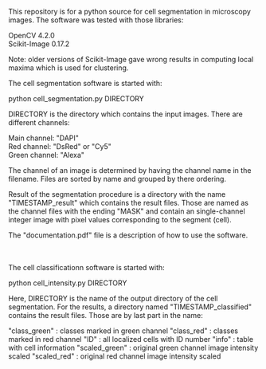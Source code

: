 This repository is for a python source for cell segmentation in microscopy images. The software was tested with those libraries:


OpenCV 4.2.0<br>
Scikit-Image 0.17.2<br>

Note: older versions of Scikit-Image gave wrong results in computing local maxima which is used for clustering.


The cell segmentation software is started with:

python cell_segmentation.py DIRECTORY

DIRECTORY is the directory which contains the input images. There are different channels:

Main channel: "DAPI"<br> 
Red channel: "DsRed" or "Cy5"<br>
Green channel: "Alexa"<br>

The channel of an image is determined by having the channel name in the filename. Files are sorted by name and grouped by there ordering.


Result of the segmentation procedure is a directory with the name "TIMESTAMP_result" which contains the result files. Those are named as the channel files with the ending "MASK" and contain an single-channel integer image with pixel values corresponding to the segment (cell).

The "documentation.pdf" file is a description of how to use the software.

<br><br>
The cell classificationn software is started with:

python cell_intensity.py DIRECTORY

Here, DIRECTORY is the name of the output directory of the cell segmentation. For the results, a directory named "TIMESTAMP_classified" contains the result files. Those are by last part in the name:

"class_green" : classes marked in green channel
"class_red" : classes marked in red channel
"ID" : all localized cells with ID number 
"info" : table with cell information
"scaled_green" : original green channel image intensity scaled
"scaled_red" : original red channel image intensity scaled
